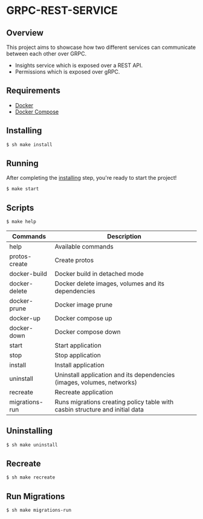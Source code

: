 # GRPC-REST-SERVICE

## Overview
This project aims to showcase how two different services can communicate between each other over GRPC.

- Insights service which is exposed over a REST API.
- Permissions which is exposed over gRPC.

## Requirements
* [Docker](https://docs.docker.com/get-docker)
* [Docker Compose](https://docs.docker.com/compose/install/https://docs.localstack.cloud/get-started/#docker-compose)

## Installing
```sh
$ sh make install 
```

## Running
After completing the [installing](#installing) step, you're ready to start the project!

```sh
$ make start
```

## Scripts
```sh
$ make help
```

| Commands          | Description                                                                  |
| ----------------- | -----------------------------------------------------------------------------|
| help              | Available commands                                                           |
| protos-create     | Create protos                                                                |
| docker-build      | Docker build in detached mode                                                |
| docker-delete     | Docker delete images, volumes and its dependencies                           |
| docker-prune      | Docker image prune                                                           |
| docker-up         | Docker compose up                                                            |
| docker-down       | Docker compose down                                                          |
| start             | Start application                                                            |
| stop              | Stop application                                                             |
| install           | Install application                                                          |
| uninstall         | Uninstall application and its dependencies (images, volumes, networks)       |
| recreate          | Recreate application                                                         |
| migrations-run    | Runs migrations creating policy table with casbin structure and initial data |

## Uninstalling
```sh
$ sh make uninstall 
```

## Recreate
```sh
$ sh make recreate 
```

## Run Migrations
```sh
$ sh make migrations-run  
```

